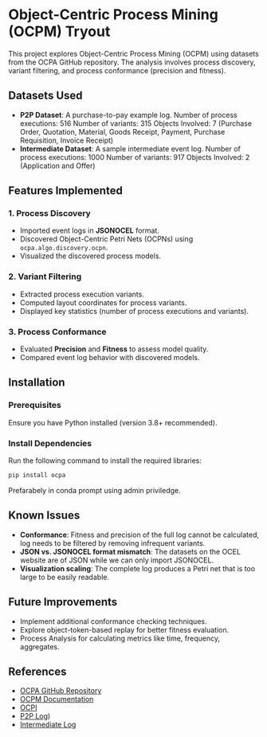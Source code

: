 # Object-Centric Process Mining (OCPM) Tryout

This project explores Object-Centric Process Mining (OCPM) using datasets from the OCPA GitHub repository. The analysis involves process discovery, variant filtering, and process conformance (precision and fitness).

## Datasets Used
- **P2P Dataset**: A purchase-to-pay example log.
  Number of process executions: 516
  Number of variants: 315
  Objects Involved: 7 (Purchase Order, Quotation, Material, Goods 
  Receipt, Payment, Purchase Requisition, Invoice Receipt)
- **Intermediate Dataset**: A sample intermediate event log.
  Number of process executions: 1000
  Number of variants: 917
  Objects Involved: 2 (Application and Offer)
## Features Implemented
### 1. Process Discovery
- Imported event logs in **JSONOCEL** format.
- Discovered Object-Centric Petri Nets (OCPNs) using `ocpa.algo.discovery.ocpn`.
- Visualized the discovered process models.

### 2. Variant Filtering
- Extracted process execution variants.
- Computed layout coordinates for process variants.
- Displayed key statistics (number of process executions and variants).

### 3. Process Conformance
- Evaluated **Precision** and **Fitness** to assess model quality.
- Compared event log behavior with discovered models.

## Installation
### Prerequisites
Ensure you have Python installed (version 3.8+ recommended).

### Install Dependencies
Run the following command to install the required libraries:
```bash
pip install ocpa 
```
Prefarabely in conda prompt using admin priviledge.

## Known Issues
- **Conformance**: Fitness and precision of the full log cannot be calculated, log needs to be filtered by removing infrequent variants.
- **JSON vs. JSONOCEL format mismatch**: The datasets on the OCEL website are of JSON while we can only import JSONOCEL.
- **Visualization scaling**: The complete log produces a Petri net that is too large to be easily readable.
  
## Future Improvements
- Implement additional conformance checking techniques.
- Explore object-token-based replay for better fitness evaluation.
- Process Analysis for calculating metrics like time, frequency, aggregates.

## References
- [OCPA GitHub Repository](https://github.com/ocpm/ocpa)
- [OCPM Documentation](https://ocpa.readthedocs.io/en/latest/)
- [OCPI](https://ocpi.ai/#about)
- [P2P Log](https://github.com/ocpm/ocpa/blob/main/sample_logs/jsonocel/p2p-2023.jsonocel))
- [Intermediate Log](https://github.com/ocpm/ocpa/blob/main/sample_logs/jsonocel/intermediate.jsonocel)



